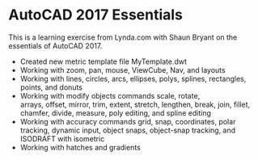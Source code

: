 # AutoCAD 2017 Essentials

This is a learning exercise from Lynda.com with Shaun Bryant on the essentials of AutoCAD 2017.

* Created new metric template file MyTemplate.dwt
* Working with zoom, pan, mouse, ViewCube, Nav, and layouts
* Working with lines, circles, arcs, ellipses, polys,
  splines, rectangles, points, and donuts
* Working with modify objects commands scale, rotate,   
  arrays, offset, mirror, trim, extent, stretch, lengthen,
  break, join, fillet, chamfer, divide, measure, poly editing, and spline editing
* Working with accuracy commands grid, snap, coordinates,
  polar tracking, dynamic input, object snaps, object-snap tracking, and ISODRAFT with isometric
* Working with hatches and gradients
